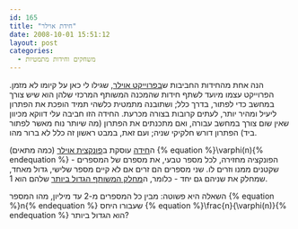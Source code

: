 ```yaml
---
id: 165
title: "חידת אוילר"
date: 2008-10-01 15:51:12
layout: post
categories: 
  - משחקים וחידות מתמטיות
---
```

הנה אחת מהחידות החביבות ש<a href="http://projecteuler.net/">בפרוייקט אוילר</a>, שגילו לי כאן על קיומו לא מזמן. הפרוייקט עצמו מיועד לשתף חידות שהמכנה המשותף המרכזי שלהן הוא שיש צורך במחשב כדי לפתור, בדרך כלל; ושתובנה מתמטית כלשהי תמיד הופכת את הפתרון ליעיל ומהיר יותר, לעתים קרובות בצורה מכרעת. החידה הזו חביבה עלי דווקא מכיוון שאין שום צורך במחשב עבורה, ואם מתכנתים את הפתרון (מה שיותר נוח מאשר לפתור ביד) הפתרון דורש חלקיקי שניה; ועם זאת, במבט ראשון זה כלל לא ברור מהו.

ה<a href="http://projecteuler.net/index.php?section=problems&id=69">חידה</a> עוסקת ב<a href="http://he.wikipedia.org/wiki/%D7%A4%D7%95%D7%A0%D7%A7%D7%A6%D7%99%D7%99%D7%AA_%D7%90%D7%95%D7%99%D7%9C%D7%A8">פונקצית אוילר</a> (כמה מתאים) {% equation %}\varphi(n){% endequation %} - הפונקציה מחזירה, לכל מספר טבעי, את מספרם של המספרים שקטנים ממנו וזרים לו. שני מספרים הם זרים אם לא קיים מספר שלישי, גדול מאחד, שמחלק את שניהם גם יחד - כלומר, ה<a href="http://he.wikipedia.org/wiki/%D7%9E%D7%97%D7%9C%D7%A7_%D7%9E%D7%A9%D7%95%D7%AA%D7%A3_%D7%9E%D7%A7%D7%A1%D7%99%D7%9E%D7%9C%D7%99">מחלק המשותף הגדול ביותר</a> שלהם הוא 1.

השאלה היא פשוטה: מבין כל המספרים מ-2 עד מיליון, מהו המספר {% equation %}n{% endequation %} שעבורו היחס {% equation %}\frac{n}{\varphi(n)}{% endequation %} הוא הגדול ביותר?
